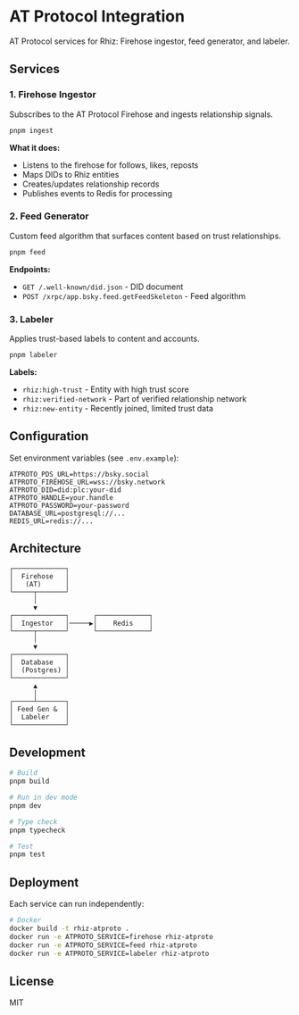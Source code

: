 # AT Protocol Integration

AT Protocol services for Rhiz: Firehose ingestor, feed generator, and labeler.

## Services

### 1. Firehose Ingestor

Subscribes to the AT Protocol Firehose and ingests relationship signals.

```bash
pnpm ingest
```

**What it does:**
- Listens to the firehose for follows, likes, reposts
- Maps DIDs to Rhiz entities
- Creates/updates relationship records
- Publishes events to Redis for processing

### 2. Feed Generator

Custom feed algorithm that surfaces content based on trust relationships.

```bash
pnpm feed
```

**Endpoints:**
- `GET /.well-known/did.json` - DID document
- `POST /xrpc/app.bsky.feed.getFeedSkeleton` - Feed algorithm

### 3. Labeler

Applies trust-based labels to content and accounts.

```bash
pnpm labeler
```

**Labels:**
- `rhiz:high-trust` - Entity with high trust score
- `rhiz:verified-network` - Part of verified relationship network
- `rhiz:new-entity` - Recently joined, limited trust data

## Configuration

Set environment variables (see `.env.example`):

```env
ATPROTO_PDS_URL=https://bsky.social
ATPROTO_FIREHOSE_URL=wss://bsky.network
ATPROTO_DID=did:plc:your-did
ATPROTO_HANDLE=your.handle
ATPROTO_PASSWORD=your-password
DATABASE_URL=postgresql://...
REDIS_URL=redis://...
```

## Architecture

```
┌─────────────┐
│  Firehose   │
│   (AT)      │
└─────┬───────┘
      │
      ▼
┌─────────────┐      ┌─────────────┐
│  Ingestor   │─────▶│    Redis    │
└─────┬───────┘      └─────────────┘
      │
      ▼
┌─────────────┐
│  Database   │
│  (Postgres) │
└─────────────┘
      ▲
      │
┌─────┴───────┐
│ Feed Gen &  │
│  Labeler    │
└─────────────┘
```

## Development

```bash
# Build
pnpm build

# Run in dev mode
pnpm dev

# Type check
pnpm typecheck

# Test
pnpm test
```

## Deployment

Each service can run independently:

```bash
# Docker
docker build -t rhiz-atproto .
docker run -e ATPROTO_SERVICE=firehose rhiz-atproto
docker run -e ATPROTO_SERVICE=feed rhiz-atproto
docker run -e ATPROTO_SERVICE=labeler rhiz-atproto
```

## License

MIT

